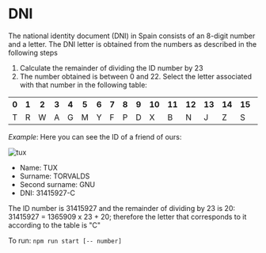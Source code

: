 # DNI

The national identity document (DNI) in Spain consists of an 8-digit number and a letter. The DNI letter is obtained from the numbers as described in the following steps

<ol>
  <li>Calculate the remainder of dividing the ID number by 23</li>
  <li>The number obtained is between 0 and 22. Select the letter associated with that number in the following table:</li>
</ol>

<table>
  <tr>
    <th>0</th> 
    <th>1</th> 
    <th>2</th> 
    <th>3</th> 
    <th>4</th> 
    <th>5</th> 
    <th>6</th> 
    <th>7</th> 
    <th>8</th> 
    <th>9</th> 
    <th>10</th> 
    <th>11</th> 
    <th>12</th> 
    <th>13</th> 
    <th>14</th> 
    <th>15</th> 
    <th>16</th> 
    <th>17</th> 
    <th>18</th> 
    <th>19</th> 
    <th>20</th> 
    <th>21</th> 
    <th>22</th>
  </tr>
  <tr>
    <td>T</td> 
    <td>R</td> 
    <td>W</td> 
    <td>A</td> 
    <td>G</td> 
    <td>M</td> 
    <td>Y</td> 
    <td>F</td> 
    <td>P</td> 
    <td>D</td> 
    <td>X</td> 
    <td>B</td> 
    <td>N</td> 
    <td>J</td> 
    <td>Z</td> 
    <td>S</td> 
    <td>Q</td> 
    <td>V</td> 
    <td>H</td> 
    <td>L</td> 
    <td>C</td> 
    <td>K</td> 
    <td>E</td>
  </tr>
</table>

<i>Example</i>: Here you can see the ID of a friend of ours:

<img src="https://upload.wikimedia.org/wikipedia/commons/thumb/3/35/Tux.svg/165px-Tux.svg.png" alt="tux" />

<ul>
<li>Name: TUX</li>
<li>Surname: TORVALDS</li>
<li>Second surname: GNU</li>
<li>DNI: 31415927-C</li>
</ul>

The ID number is 31415927 and the remainder of dividing by 23 is 20: 31415927 = 1365909 x 23 + 20; therefore the letter that corresponds to it according to the table is "C"

To run: `npm run start [-- number]`
